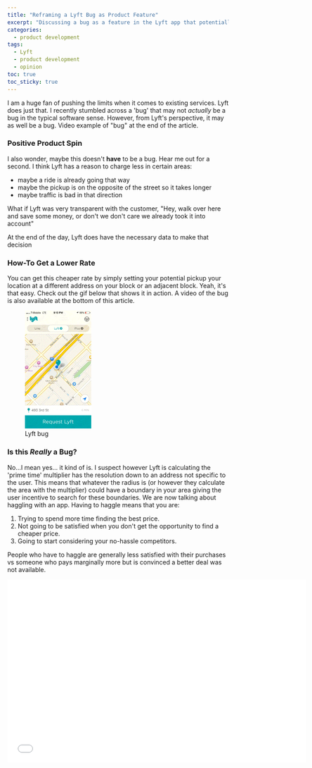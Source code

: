 ```yaml
---
title: "Reframing a Lyft Bug as Product Feature" 
excerpt: "Discussing a bug as a feature in the Lyft app that potentially gets users rides at a lower 'prime time' multiplier."
categories:
  - product development
tags:
  - Lyft
  - product development
  - opinion
toc: true
toc_sticky: true
---
```

I am a huge fan of pushing the limits when it comes to existing services. Lyft does just that. I recently stumbled across a 'bug' that may not *actually* be a bug in the typical software sense. However, from Lyft's perspective, it may as well be a bug. Video example of "bug" at the end of the article.

### Positive **Product** Spin

I also wonder, maybe this doesn't **have** to be a bug. Hear me out for a second. I think Lyft has a reason to charge less in certain areas:
- maybe a ride is already going that way
- maybe the pickup is on the opposite of the street so it takes longer
- maybe traffic is bad in that direction

What if Lyft was very transparent with the customer, "Hey, walk over here and save some money, or don't we don't care we already took it into account"

At the end of the day, Lyft does have the necessary data to make that decision

### How-To Get a Lower Rate
You can get this cheaper rate by simply setting your potential pickup your location at a different address on your block or an adjacent block. Yeah, it's that easy. Check out the gif below that shows it in action. A video of the bug is also available at the bottom of this article.

<figure style='width: 30%' class='align-left'>
  <a href='/assets/posts/migrated-codehatcher-blog/lyft-bug.gif'><img src='/assets/posts/migrated-codehatcher-blog/lyft-bug.gif'></a>
  <figcaption>Lyft bug</figcaption>
</figure>

### Is this *Really* a Bug?
No...I mean yes... it kind of is. I suspect however Lyft is calculating the 'prime time' multiplier has the resolution down to an address not specific to the user. This means that whatever the radius is (or however they calculate the area with the multiplier) could have a boundary in your area giving the user incentive to search for these boundaries.
We are now talking about haggling with an app. Having to haggle means that you are:
1. Trying to spend more time finding the best price.
2. Not going to be satisfied when you don't get the opportunity to find a cheaper price.
3. Going to start considering your no-hassle competitors.

People who have to haggle are generally less satisfied with their purchases vs someone who pays marginally more but is convinced a better deal was not available.


<iframe width="680" height="415" align="center" src="//www.youtube.com/embed/KFOZLP3UmU4" frameborder="0" allowfullscreen></iframe>